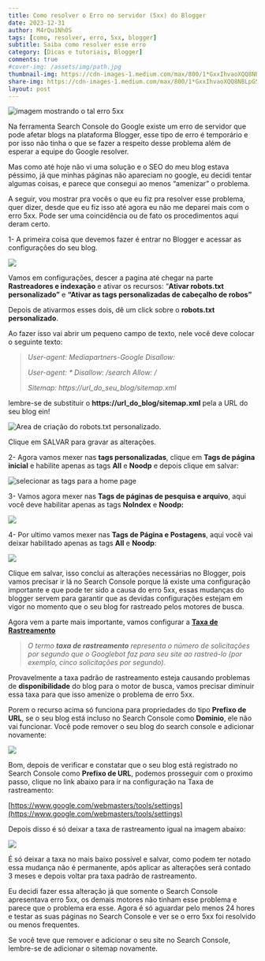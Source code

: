 ```yaml
---
title: Como resolver o Erro no servidor (5xx) do Blogger
date: 2023-12-31
author: M4rQu1Nh0S
tags: [como, resolver, erro, 5xx, blogger]
subtitle: Saiba como resolver esse erro
category: [Dicas e tutoriais, Blogger]
comments: true
#cover-img: /assets/img/path.jpg
thumbnail-img: https://cdn-images-1.medium.com/max/800/1*GxxIhvaoXQQ8NBLpG5xIAQ.png
share-img: https://cdn-images-1.medium.com/max/800/1*GxxIhvaoXQQ8NBLpG5xIAQ.png
layout: post
---
```


![imagem mostrando o tal erro 5xx](https://cdn-images-1.medium.com/max/800/1*GxxIhvaoXQQ8NBLpG5xIAQ.png)

Na ferramenta Search Console do Google existe um erro de servidor que pode afetar blogs na plataforma Blogger, esse tipo de erro é temporário e por isso não tinha o que se fazer a respeito desse problema além de esperar a equipe do Google resolver.

Mas como até hoje não vi uma solução e o SEO do meu blog estava péssimo, já que minhas páginas não apareciam no google, eu decidi tentar algumas coisas, e parece que consegui ao menos “amenizar” o problema.

A seguir, vou mostrar pra vocês o que eu fiz pra resolver esse problema, quer dizer, desde que eu fiz isso até agora eu não me deparei mais com o erro 5xx. Pode ser uma coincidência ou de fato os procedimentos aqui deram certo.

1- A primeira coisa que devemos fazer é entrar no Blogger e acessar as configurações do seu blog.

![](https://cdn-images-1.medium.com/max/800/1*Jht8gweQELH15hw1eGm8Dw.png)

Vamos em configurações, descer a pagina até chegar na parte **Rastreadores e indexação** e ativar os recursos: “**Ativar robots.txt personalizado”** e **“Ativar as tags personalizadas de cabeçalho de robos”**

Depois de ativarmos esses dois, dê um click sobre o **robots.txt personalizado**.

Ao fazer isso vai abrir um pequeno campo de texto, nele você deve colocar o seguinte texto:

> _User-agent: Mediapartners-Google_
> _Disallow:_
>
> _User-agent: *_
> _Disallow: /search_
> _Allow: /_
>
> _Sitemap:_ _https://url_do_seu_blog/sitemap.xml_

lembre-se de substituir o **https://url_do_blog/sitemap.xml** pela a URL do seu blog ein!

![Area de criação do robots.txt personalizado.](https://cdn-images-1.medium.com/max/800/1*sO-tF6JZr2GTxA4nGte13Q.png)

Clique em SALVAR para gravar as alterações.

2- Agora vamos mexer nas **tags personalizadas**, clique em **Tags de página inicial** e habilite apenas as tags **All** e **Noodp** e depois clique em salvar:

![selecionar as tags para a home page](https://cdn-images-1.medium.com/max/800/1*UZIpWvKVB9JD8Y-7l2w8jA.png)

3- Vamos agora mexer nas **Tags de páginas de pesquisa e arquivo**, aqui você deve habilitar apenas as tags **NoIndex** e **Noodp:**

![](https://cdn-images-1.medium.com/max/800/0*q1ilFWTnZofD6cqd.png)

4- Por ultimo vamos mexer nas **Tags de Página e Postagens**, aqui você vai deixar habilitado apenas as tags **All** e **Noodp**:

![](https://cdn-images-1.medium.com/max/800/0*tPQ0nfwQxsaCvkI1.png)

Clique em salvar, isso conclui as alterações necessárias no Blogger, pois vamos precisar ir lá no Search Console porque lá existe uma configuração importante e que pode ter sido a causa do erro 5xx, essas mudanças do blogger servem para garantir que as devidas configurações estejam em vigor no momento que o seu blog for rastreado pelos motores de busca.

Agora vem a parte mais importante, vamos configurar a [**Taxa de Rastreamento**](https://support.google.com/webmasters/answer/48620?hl=pt)

> _O termo_ **_taxa de rastreamento_** _representa o número de solicitações por segundo que o Googlebot faz para seu site ao rastreá-lo (por exemplo, cinco solicitações por segundo)._

Provavelmente a taxa padrão de rastreamento esteja causando problemas de **disponibilidade** do blog para o motor de busca, vamos precisar diminuir essa taxa para que isso amenize o problema de erro 5xx.

Porem o recurso acima só funciona para propriedades do tipo **Prefixo de URL**, se o seu blog está incluso no Search Console como **Dominio**, ele não vai funcionar. Você pode remover o seu blog do search console e adicionar novamente:

![](https://cdn-images-1.medium.com/max/800/1*tTgXeCRIwq-YRIjxrpj-TQ.png)

Bom, depois de verificar e constatar que o seu blog está registrado no Search Console como **Prefixo de URL**, podemos prosseguir com o proximo passo, clique no link abaixo para ir na configuração na Taxa de rastreamento:

[https://www.google.com/webmasters/tools/settings](https://www.google.com/webmasters/tools/settings)

Depois disso é só deixar a taxa de rastreamento igual na imagem abaixo:

![](https://cdn-images-1.medium.com/max/800/0*mU-eWdwDLjIwJJzR.png)

É só deixar a taxa no mais baixo possível e salvar, como podem ter notado essa mudança não é permanente, após aplicar as alterações será contado 3 meses e depois voltar pra taxa padrão de rastreamento.

Eu decidi fazer essa alteração já que somente o Search Console apresentava erro 5xx, os demais motores não tinham esse problema e parece que o problema era esse. Agora é só aguardar pelo menos 24 hores e testar as suas páginas no Search Console e ver se o erro 5xx foi resolvido ou menos frequentes.

Se você teve que remover e adicionar o seu site no Search Console, lembre-se de adicionar o sitemap novamente.

